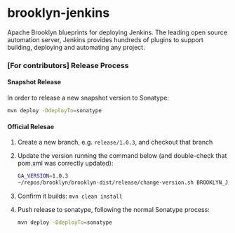 # brooklyn-jenkins
Apache Brooklyn blueprints for deploying Jenkins. The leading open source automation server, Jenkins provides hundreds of plugins to support building, deploying and automating any project.

### [For contributors] Release Process

#### Snapshot Release

In order to release a new snapshot version to Sonatype:

```bash
mvn deploy -DdeployTo=sonatype
```

#### Official Relesae

1. Create a new branch, e.g. `release/1.0.3`, and checkout that branch

2. Update the version running the command below (and double-check that pom.xml was correctly updated):

   ```bash
   GA_VERSION=1.0.3
   ~/repos/brooklyn/brooklyn-dist/release/change-version.sh BROOKLYN_JENKINS ${GA_VERSION}-SNAPSHOT ${GA_VERSION}
   ```

3. Confirm it builds: `mvn clean install`

4. Push release to sonatype, following the normal Sonatype process:

   ```bash
   mvn deploy -DdeployTo=sonatype
   ```
   